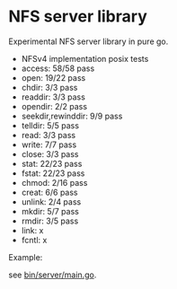 
# NFS server library

Experimental NFS server library in pure go.

- NFSv4 implementation posix tests
 - access: 58/58 pass
 - open: 19/22 pass
 - chdir: 3/3 pass
 - readdir: 3/3 pass
 - opendir: 2/2 pass
 - seekdir,rewinddir: 9/9 pass
 - telldir: 5/5 pass
 - read: 3/3 pass
 - write: 7/7 pass
 - close: 3/3 pass
 - stat: 22/23 pass
 - fstat: 22/23 pass
 - chmod: 2/16 pass
 - creat: 6/6 pass
 - unlink: 2/4 pass
 - mkdir: 5/7 pass
 - rmdir: 3/5 pass
 - link: x
 - fcntl: x


Example:

see [bin/server/main.go](bin/server/main.go).

